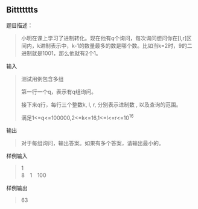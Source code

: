 ## Bittttttts

题目描述：

> 小明在课上学习了进制转化。现在他有q个询问，每次询问想问你在[l,r]区间内，k进制表示中，k-1的数量最多的数是哪个数。比如当k=2时，9的二进制就是1001，那么他就有2个1。

输入

> 测试用例包含多组
> 
> 第一行一个q，表示有q组询问。
> 
> 接下来q行，每行三个整数k, l, r, 分别表示进制数 , 以及查询的范围。
> 
> 满足1<=q<=100000,2<=k<=16,1<=l<=r<=10<sup>16</sup>

输出
> 对于每组询问，输出答案。如果有多个答案，请输出最小的。

样例输入
> 1  
> 8　1　100

样例输出
> 63